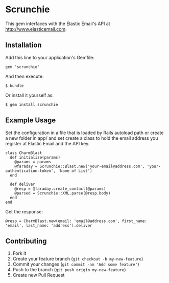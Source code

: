 # Scrunchie

This gem interfaces with the Elastic Email's API at <http://www.elasticemail.com>.

## Installation

Add this line to your application's Gemfile:

    gem 'scrunchie'

And then execute:

    $ bundle

Or install it yourself as:

    $ gem install scrunchie

## Example Usage

Set the configuration in a file that is loaded by Rails autoload path or create a new folder in app/
and set create a class to hold the email address you register at Elastic Email and the API key.

    class CharmBlast
      def initialize(params)
        @params = params
        @faraday = Scrunchie::Blast.new('your-email@address.com', 'your-authentication-token', 'Name of List')
      end

      def deliver
        @resp = @faraday.create_contact(@params)
        @parsed = Scrunchie::XML.parse(@resp.body)
      end
    end

Get the response:

    @resp = CharmBlast.new(email: 'email@address.com', first_name: 'email', last_name: 'address').deliver

## Contributing

1. Fork it
2. Create your feature branch (`git checkout -b my-new-feature`)
3. Commit your changes (`git commit -am 'Add some feature'`)
4. Push to the branch (`git push origin my-new-feature`)
5. Create new Pull Request
